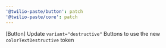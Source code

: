 ```yaml
---
'@twilio-paste/button': patch
'@twilio-paste/core': patch
---
```


[Button] Update `variant="destructive"` Buttons to use the new `colorTextDestructive` token
